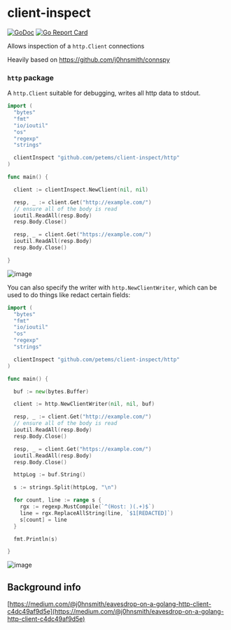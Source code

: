 # client-inspect
[![GoDoc](https://godoc.org/github.com/petems/client-inspect?status.svg)](https://godoc.org/github.com/petems/client-inspect) [![Go Report Card](https://goreportcard.com/badge/github.com/petems/client-inspect)](https://goreportcard.com/report/github.com/petems/client-inspect)

Allows inspection of a `http.Client` connections

Heavily based on https://github.com/j0hnsmith/connspy

### `http` package 

A `http.Client` suitable for debugging, writes all http data to stdout.

```go
import (
  "bytes"
  "fmt"
  "io/ioutil"
  "os"
  "regexp"
  "strings"

  clientInspect "github.com/petems/client-inspect/http"
)

func main() { 

  client := clientInspect.NewClient(nil, nil)

  resp, _ := client.Get("http://example.com/")
  // ensure all of the body is read
  ioutil.ReadAll(resp.Body)
  resp.Body.Close()

  resp, _ = client.Get("https://example.com/")
  ioutil.ReadAll(resp.Body)
  resp.Body.Close()

}
```

![image](https://user-images.githubusercontent.com/1064715/95797908-8d72f780-0ce8-11eb-97d7-5086f57c5e99.png)

You can also specify the writer with `http.NewClientWriter`, which can be used to do things like redact certain fields:

```go
import (
  "bytes"
  "fmt"
  "io/ioutil"
  "os"
  "regexp"
  "strings"

  clientInspect "github.com/petems/client-inspect/http"
)

func main() { 

  buf := new(bytes.Buffer)

  client := http.NewClientWriter(nil, nil, buf)

  resp, _ := client.Get("http://example.com/")
  // ensure all of the body is read
  ioutil.ReadAll(resp.Body)
  resp.Body.Close()

  resp, _ = client.Get("https://example.com/")
  ioutil.ReadAll(resp.Body)
  resp.Body.Close()

  httpLog := buf.String()

  s := strings.Split(httpLog, "\n")

  for count, line := range s {
    rgx := regexp.MustCompile(`^(Host: )(.+)$`)
    line = rgx.ReplaceAllString(line, `$1[REDACTED]`)
    s[count] = line
  }

  fmt.Println(s)

}
```

![image](https://user-images.githubusercontent.com/1064715/95797941-a5e31200-0ce8-11eb-95ab-c0adaa3f330d.png)

## Background info

[https://medium.com/@j0hnsmith/eavesdrop-on-a-golang-http-client-c4dc49af9d5e](https://medium.com/@j0hnsmith/eavesdrop-on-a-golang-http-client-c4dc49af9d5e)
